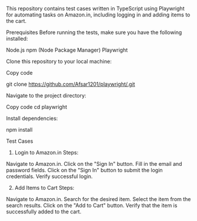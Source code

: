 This repository contains test cases written in TypeScript using Playwright for automating tasks on Amazon.in, including logging in and adding items to the cart.

Prerequisites
Before running the tests, make sure you have the following installed:

Node.js
npm (Node Package Manager)
Playwright

Clone this repository to your local machine:

Copy code

git clone https://github.com/Afsar1201/playwright/.git

Navigate to the project directory:

Copy code
cd playwright

Install dependencies:

npm install

Test Cases
1. Login to Amazon.in
Steps:

Navigate to Amazon.in.
Click on the "Sign In" button.
Fill in the email and password fields.
Click on the "Sign In" button to submit the login credentials.
Verify successful login.


2. Add Items to Cart
Steps:

Navigate to Amazon.in.
Search for the desired item.
Select the item from the search results.
Click on the "Add to Cart" button.
Verify that the item is successfully added to the cart.
